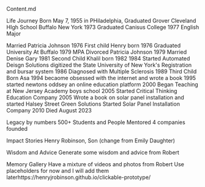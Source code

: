 Content.md

Life Journey
Born May 7, 1955 in PHiladelphia,
Graduated Grover Cleveland HIgh School Buffalo New York 1973
Graduated Canisus College 1977 English Major

Married Patricia Johnson 1976
First child Henry born 1976
Graduated University At Buffalo 1979 MPA
Divorced Patricia Johnson 1979
Married Denise Gary 1981
Second Child  Khalil born 1982
1984 Started Automated Deisgn Solutions digitized the State University of New York's  Registration and bursar system
1986 Diagnosed with Multiple Sclerosis
1989 Third Child Born Asa
1994 becaome obsessed with the internet and wrote a book
1995 started newtons oddsey an online education platform
2000 Began Teaching at New Jersey Academy boys school
2005 Started Critical Thinking Education Company
2005 Wrote a book on solar panel installation and started Halsey Street Green Solutions
Started Solar Panel Installation Company 2010
Died August 2023


Legacy by numbers
500+ Students and People Mentored
4 companies founded


Impact Stories
Henry Robinson, Son (change from Emily Daughter)

Wisdom and Advice
Generate some wisdom and advice from Robert

Memory Gallery
Have a mixture of videos and photos from Robert Use placeholders for now and I will add them laterhttps://henryjrobinson.github.io/clickable-prototype/